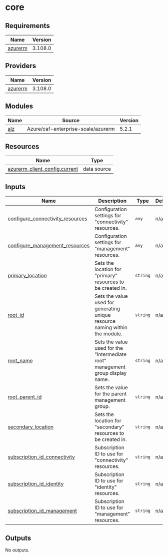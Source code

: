 # core

<!-- BEGINNING OF PRE-COMMIT-TERRAFORM DOCS HOOK -->
## Requirements

| Name | Version |
|------|---------|
| <a name="requirement_azurerm"></a> [azurerm](#requirement\_azurerm) | 3.108.0 |

## Providers

| Name | Version |
|------|---------|
| <a name="provider_azurerm"></a> [azurerm](#provider\_azurerm) | 3.108.0 |

## Modules

| Name | Source | Version |
|------|--------|---------|
| <a name="module_alz"></a> [alz](#module\_alz) | Azure/caf-enterprise-scale/azurerm | 5.2.1 |

## Resources

| Name | Type |
|------|------|
| [azurerm_client_config.current](https://registry.terraform.io/providers/hashicorp/azurerm/3.108.0/docs/data-sources/client_config) | data source |

## Inputs

| Name | Description | Type | Default | Required |
|------|-------------|------|---------|:--------:|
| <a name="input_configure_connectivity_resources"></a> [configure\_connectivity\_resources](#input\_configure\_connectivity\_resources) | Configuration settings for "connectivity" resources. | `any` | n/a | yes |
| <a name="input_configure_management_resources"></a> [configure\_management\_resources](#input\_configure\_management\_resources) | Configuration settings for "management" resources. | `any` | n/a | yes |
| <a name="input_primary_location"></a> [primary\_location](#input\_primary\_location) | Sets the location for "primary" resources to be created in. | `string` | n/a | yes |
| <a name="input_root_id"></a> [root\_id](#input\_root\_id) | Sets the value used for generating unique resource naming within the module. | `string` | n/a | yes |
| <a name="input_root_name"></a> [root\_name](#input\_root\_name) | Sets the value used for the "intermediate root" management group display name. | `string` | n/a | yes |
| <a name="input_root_parent_id"></a> [root\_parent\_id](#input\_root\_parent\_id) | Sets the value for the parent management group. | `string` | n/a | yes |
| <a name="input_secondary_location"></a> [secondary\_location](#input\_secondary\_location) | Sets the location for "secondary" resources to be created in. | `string` | n/a | yes |
| <a name="input_subscription_id_connectivity"></a> [subscription\_id\_connectivity](#input\_subscription\_id\_connectivity) | Subscription ID to use for "connectivity" resources. | `string` | n/a | yes |
| <a name="input_subscription_id_identity"></a> [subscription\_id\_identity](#input\_subscription\_id\_identity) | Subscription ID to use for "identity" resources. | `string` | n/a | yes |
| <a name="input_subscription_id_management"></a> [subscription\_id\_management](#input\_subscription\_id\_management) | Subscription ID to use for "management" resources. | `string` | n/a | yes |

## Outputs

No outputs.
<!-- END OF PRE-COMMIT-TERRAFORM DOCS HOOK -->
